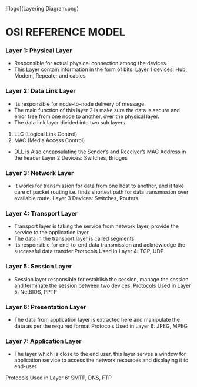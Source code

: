 ![logo](Layering Diagram.png)

# OSI REFERENCE MODEL

### Layer 1: Physical Layer 
- Responsible for actual physical connection among the devices. 
- This Layer contain information in the form of bits. 
Layer 1 devices: Hub, Modem, Repeater and cables 



### Layer 2: Data Link Layer 
- Its responsible for node-to-node delivery of message. 
- The main function of this layer 2 is make sure the data is secure and error free from one node to another, over the physical layer. 
- The data link layer divided into two sub layers  
1. LLC (Logical Link Control) 
2. MAC (Media Access Control) 
- DLL is Also encapsulating the Sender’s and Receiver’s MAC Address in the header 
Layer 2 Devices: Switches, Bridges 



### Layer 3: Network Layer 
- It works for transmission for data from one host to another, and it take care of packet routing i.e. finds shortest path for data transmission over available route. 
Layer 3 Devices: Switches, Routers 



### Layer 4: Transport Layer 
- Transport layer is taking the service from network layer, provide the service to the application layer 
- The data in the transport layer is called segments 
- Its responsible for end-to-end data transmission and acknowledge the successful data transfer 
Protocols Used in Layer 4: TCP, UDP 



### Layer 5: Session Layer 
- Session layer responsible for establish the session, manage the session and terminate the session between two devices. 
Protocols Used in Layer 5: NetBIOS, PPTP 



### Layer 6: Presentation Layer 
- The data from application layer is extracted here and manipulate the data as per the required format 
Protocols Used in Layer 6:  JPEG, MPEG 



### Layer 7: Application Layer 
- The layer which is close to the end user, this layer serves a window for application service to access the network resources and displaying it to  
 end-user.  

Protocols Used in Layer 6: SMTP, DNS, FTP 

